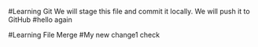 #Learning Git
We will stage this file and commit it locally. We will push it to GitHub
#hello again

#Learning File Merge
#My new change1
check
